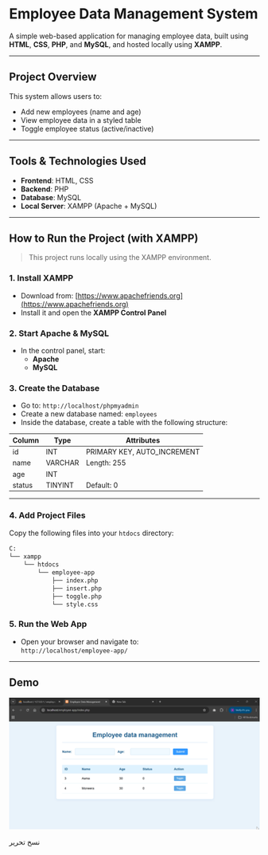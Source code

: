 # Employee Data Management System

A simple web-based application for managing employee data, built using **HTML**, **CSS**, **PHP**, and **MySQL**, and hosted locally using **XAMPP**.

---

##  Project Overview

This system allows users to:
- Add new employees (name and age)
- View employee data in a styled table
- Toggle employee status (active/inactive)

---

##  Tools & Technologies Used

- **Frontend**: HTML, CSS  
- **Backend**: PHP  
- **Database**: MySQL  
- **Local Server**: XAMPP (Apache + MySQL)

---

##  How to Run the Project (with XAMPP)

> This project runs locally using the XAMPP environment.

### 1. Install XAMPP
- Download from: [https://www.apachefriends.org](https://www.apachefriends.org)
- Install it and open the **XAMPP Control Panel**

### 2. Start Apache & MySQL
- In the control panel, start:
  - **Apache**
  - **MySQL**

### 3. Create the Database
- Go to: `http://localhost/phpmyadmin`
- Create a new database named: `employees`
- Inside the database, create a table with the following structure:

| Column | Type     | Attributes                  |
|--------|----------|-----------------------------|
| id     | INT      | PRIMARY KEY, AUTO_INCREMENT |
| name   | VARCHAR  | Length: 255                 |
| age    | INT      |                             |
| status | TINYINT  | Default: 0                  |

---

### 4. Add Project Files

Copy the following files into your `htdocs` directory:

```
C:
└── xampp
    └── htdocs
        └── employee-app
            ├── index.php
            ├── insert.php
            ├── toggle.php
            └── style.css
```


### 5. Run the Web App

- Open your browser and navigate to:  
  `http://localhost/employee-app/`

---

##  Demo
![demo](employee-app-demo.gif)

نسخ
تحرير

